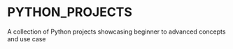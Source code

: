 # PYTHON_PROJECTS
A collection of Python projects showcasing beginner to advanced concepts and use case
